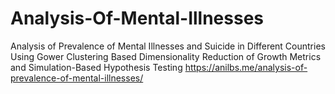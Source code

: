 # Analysis-Of-Mental-Illnesses
Analysis of Prevalence of Mental Illnesses and Suicide in Different Countries Using Gower Clustering Based Dimensionality Reduction of Growth Metrics and Simulation-Based Hypothesis Testing
https://anilbs.me/analysis-of-prevalence-of-mental-illnesses/
